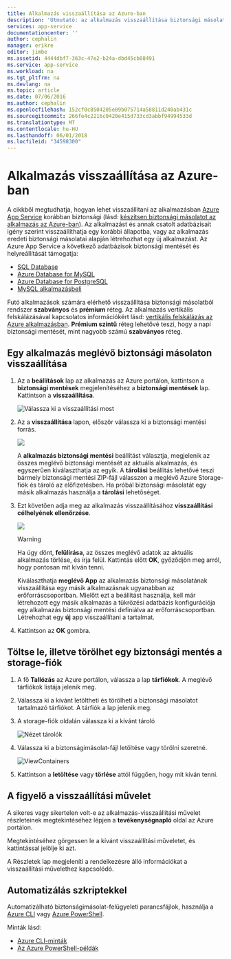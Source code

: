 ```yaml
---
title: Alkalmazás visszaállítása az Azure-ban
description: 'Útmutató: az alkalmazás visszaállítása biztonsági másolatból.'
services: app-service
documentationcenter: ''
author: cephalin
manager: erikre
editor: jimbe
ms.assetid: 4444dbf7-363c-47e2-b24a-dbd45cb08491
ms.service: app-service
ms.workload: na
ms.tgt_pltfrm: na
ms.devlang: na
ms.topic: article
ms.date: 07/06/2016
ms.author: cephalin
ms.openlocfilehash: 152cf0c8504205e09b075714a58811d240ab431c
ms.sourcegitcommit: 266fe4c2216c0420e415d733cd3abbf94994533d
ms.translationtype: MT
ms.contentlocale: hu-HU
ms.lasthandoff: 06/01/2018
ms.locfileid: "34598300"
---
```

# <a name="restore-an-app-in-azure"></a>Alkalmazás visszaállítása az Azure-ban
A cikkből megtudhatja, hogyan lehet visszaállítani az alkalmazásban [Azure App Service](../app-service/app-service-web-overview.md) korábban biztonsági (lásd: [készítsen biztonsági másolatot az alkalmazás az Azure-ban](web-sites-backup.md)). Az alkalmazást és annak csatolt adatbázisait igény szerint visszaállíthatja egy korábbi állapotba, vagy az alkalmazás eredeti biztonsági másolatai alapján létrehozhat egy új alkalmazást. Az Azure App Service a következő adatbázisok biztonsági mentését és helyreállítását támogatja:
- [SQL Database](https://azure.microsoft.com/services/sql-database/)
- [Azure Database for MySQL](https://azure.microsoft.com/services/mysql)
- [Azure Database for PostgreSQL](https://azure.microsoft.com/services/postgres)
- [MySQL alkalmazásbeli](https://blogs.msdn.microsoft.com/appserviceteam/2017/03/06/announcing-general-availability-for-mysql-in-app)

Futó alkalmazások számára elérhető visszaállítása biztonsági másolatból rendszer **szabványos** és **prémium** réteg. Az alkalmazás vertikális felskálázásával kapcsolatos információkért lásd: [vertikális felskálázás az Azure alkalmazásban](web-sites-scale.md). **Prémium szintű** réteg lehetővé teszi, hogy a napi biztonsági mentését, mint nagyobb számú **szabványos** réteg.

<a name="PreviousBackup"></a>

## <a name="restore-an-app-from-an-existing-backup"></a>Egy alkalmazás meglévő biztonsági másolaton visszaállítása
1. Az a **beállítások** lap az alkalmazás az Azure portálon, kattintson a **biztonsági mentések** megjelenítéséhez a **biztonsági mentések** lap. Kattintson a **visszaállítása**.
   
    ![Válassza ki a visszaállítási most][ChooseRestoreNow]
2. Az a **visszaállítása** lapon, először válassza ki a biztonsági mentési forrás.
   
    ![](./media/web-sites-restore/021ChooseSource1.png)
   
    A **alkalmazás biztonsági mentési** beállítást választja, megjelenik az összes meglévő biztonsági mentését az aktuális alkalmazás, és egyszerűen kiválaszthatja az egyik.
    A **tárolási** beállítás lehetővé teszi bármely biztonsági mentési ZIP-fájl válasszon a meglévő Azure Storage-fiók és tároló az előfizetésben.
    Ha próbál biztonsági másolatát egy másik alkalmazás használja a **tárolási** lehetőséget.
3. Ezt követően adja meg az alkalmazás visszaállításához **visszaállítási célhelyének ellenőrzése**.
   
    ![](./media/web-sites-restore/022ChooseDestination1.png)
   
   > [!WARNING]
   > Ha úgy dönt, **felülírása**, az összes meglévő adatok az aktuális alkalmazás törlése, és írja felül. Kattintás előtt **OK**, győződjön meg arról, hogy pontosan mit kíván tenni.
   > 
   > 
   
    Kiválaszthatja **meglévő App** az alkalmazás biztonsági másolatának visszaállítása egy másik alkalmazásnak ugyanabban az erőforráscsoportban. Mielőtt ezt a beállítást használja, kell már létrehozott egy másik alkalmazás a tükrözési adatbázis konfigurációja egy alkalmazás biztonsági mentési definiálva az erőforráscsoportban. Létrehozhat egy **új** app visszaállítani a tartalmat.

4. Kattintson az **OK** gombra.

<a name="StorageAccount"></a>

## <a name="download-or-delete-a-backup-from-a-storage-account"></a>Töltse le, illetve törölhet egy biztonsági mentés a storage-fiók
1. A fő **Tallózás** az Azure portálon, válassza a lap **tárfiókok**. A meglévő tárfiókok listája jelenik meg.
2. Válassza ki a kívánt letöltheti és törölheti a biztonsági másolatot tartalmazó tárfiókot. A tárfiók a lap jelenik meg.
3. A storage-fiók oldalán válassza ki a kívánt tároló
   
    ![Nézet tárolók][ViewContainers]
4. Válassza ki a biztonságimásolat-fájl letöltése vagy törölni szeretné.
   
    ![ViewContainers](./media/web-sites-restore/03ViewFiles.png)
5. Kattintson a **letöltése** vagy **törlése** attól függően, hogy mit kíván tenni.  

<a name="OperationLogs"></a>

## <a name="monitor-a-restore-operation"></a>A figyelő a visszaállítási művelet
A sikeres vagy sikertelen volt-e az alkalmazás-visszaállítási művelet részleteinek megtekintéséhez lépjen a **tevékenységnapló** oldal az Azure portálon.  
 

Megtekintéséhez görgessen le a kívánt visszaállítási műveletet, és kattintással jelölje ki azt.

A Részletek lap megjeleníti a rendelkezésre álló információkat a visszaállítási művelethez kapcsolódó.

## <a name="automate-with-scripts"></a>Automatizálás szkriptekkel

Automatizálható biztonságimásolat-felügyeleti parancsfájlok, használja a [Azure CLI](/cli/azure/install-azure-cli) vagy [Azure PowerShell](/powershell/azure/overview).

Minták lásd:

- [Azure CLI-minták](app-service-cli-samples.md)
- [Az Azure PowerShell-példák](app-service-powershell-samples.md)

<!-- ## Next Steps
You can backup and restore App Service apps using REST API. -->


<!-- IMAGES -->
[ChooseRestoreNow]: ./media/web-sites-restore/02ChooseRestoreNow1.png
[ViewContainers]: ./media/web-sites-restore/03ViewContainers.png
